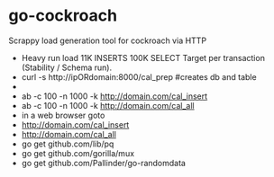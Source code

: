 # go-cockroach
Scrappy load generation tool for cockroach via HTTP

 * Heavy run load 11K INSERTS 100K SELECT Target per transaction (Stability / Schema run).
 * curl -s http://ipORdomain:8000/cal_prep #creates db and table
*
 * ab -c 100 -n 1000 -k http://domain.com/cal_insert
 * ab -c 100 -n 1000 -k http://domain.com/cal_all
 * in a web browser goto 
 * http://domain.com/cal_insert
 * http://domain.com/cal_all
 * go get github.com/lib/pq
 * go get github.com/gorilla/mux
 * go get github.com/Pallinder/go-randomdata